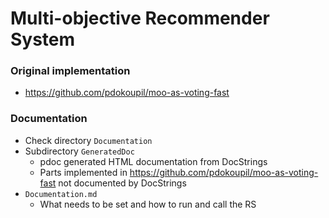 # Multi-objective Recommender System
### Original implementation

- https://github.com/pdokoupil/moo-as-voting-fast

### Documentation

- Check directory `Documentation`
- Subdirectory `GeneratedDoc`
  - pdoc generated HTML documentation from DocStrings
  - Parts implemented in  https://github.com/pdokoupil/moo-as-voting-fast not documented by DocStrings
- `Documentation.md`
  - What needs to be set and how to run and call the RS

